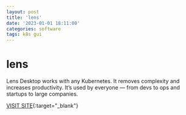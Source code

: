 ```yaml
---
layout: post
title: 'lens'
date: '2023-01-01 18:11:00'
categories: software
tags: k8s gui
---
```


# lens

Lens Desktop works with any Kubernetes. It removes complexity and increases productivity. It’s used by everyone — from devs to ops and startups to large companies.

[VISIT SITE](https://k8slens.dev/){:target="_blank"}